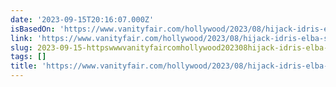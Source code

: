 ```yaml
---
date: '2023-09-15T20:16:07.000Z'
isBasedOn: 'https://www.vanityfair.com/hollywood/2023/08/hijack-idris-elba-show'
link: 'https://www.vanityfair.com/hollywood/2023/08/hijack-idris-elba-show'
slug: 2023-09-15-httpswwwvanityfaircomhollywood202308hijack-idris-elba-show
tags: []
title: 'https://www.vanityfair.com/hollywood/2023/08/hijack-idris-elba-show'
---
```


